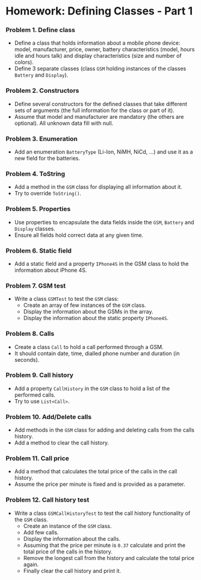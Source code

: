 Homework: Defining Classes - Part 1
===================================

### Problem 1. Define class
*	Define a class that holds information about a mobile phone device: model, manufacturer, price, owner, battery characteristics (model, hours idle and hours talk) and display characteristics (size and number of colors).
*	Define 3 separate classes (class `GSM` holding instances of the classes `Battery` and `Display`).

### Problem 2. Constructors
*	Define several constructors for the defined classes that take different sets of arguments (the full information for the class or part of it).
*	Assume that model and manufacturer are mandatory (the others are optional). All unknown data fill with null.

### Problem 3. Enumeration
*	Add an enumeration `BatteryType` (Li-Ion, NiMH, NiCd, …) and use it as a new field for the batteries.

### Problem 4. ToString
*	Add a method in the `GSM` class for displaying all information about it.
*	Try to override `ToString()`.

### Problem 5. Properties
*	Use properties to encapsulate the data fields inside the `GSM`, `Battery` and `Display` classes.
*	Ensure all fields hold correct data at any given time.

### Problem 6. Static field
*	Add a static field and a property `IPhone4S` in the GSM class to hold the information about iPhone 4S.

### Problem 7. GSM test
*	Write a class `GSMTest` to test the `GSM` class:
	*	Create an array of few instances of the `GSM` class.
	*	Display the information about the GSMs in the array.
	*	Display the information about the static property `IPhone4S`.

### Problem 8. Calls
*	Create a class `Call` to hold a call performed through a GSM.
*	It should contain date, time, dialled phone number and duration (in seconds).

### Problem 9. Call history
*	Add a property `CallHistory` in the `GSM` class to hold a list of the performed calls.
*	Try to use `List<Call>`.

### Problem 10. Add/Delete calls
*	Add methods in the `GSM` class for adding and deleting calls from the calls history.
*	Add a method to clear the call history.

### Problem 11. Call price
*	Add a method that calculates the total price of the calls in the call history.
*	Assume the price per minute is fixed and is provided as a parameter.

### Problem 12. Call history test
*	Write a class `GSMCallHistoryTest` to test the call history functionality of the `GSM` class.
	*	Create an instance of the `GSM` class.
	*	Add few calls.
	*	Display the information about the calls.
	*	Assuming that the price per minute is `0.37` calculate and print the total price of the calls in the history.
	*	Remove the longest call from the history and calculate the total price again.
	*	Finally clear the call history and print it.
